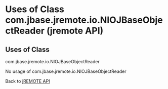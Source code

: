 # Uses of Class com.jbase.jremote.io.NIOJBaseObjectReader (jremote API)

<PageHeader />

## Uses of Class
com.jbase.jremote.io.NIOJBaseObjectReader

No usage of com.jbase.jremote.io.NIOJBaseObjectReader

Back to [jREMOTE API](com_jbase_jremote_package-summary)

  
<PageFooter />
